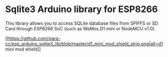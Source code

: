 # Sqlite3 Arduino library for ESP8266
This library allows you to access SQLite database files from SPIFFS or SD Card through ESP8266 SoC (such as WeMos D1 mini or NodeMCU v1.0).

[[https://github.com/siara-cc/esp_arduino_sqlite3_lib/blob/master/d1_mini_msd_shield_strip.png|alt=d1 mini msd shield]]
